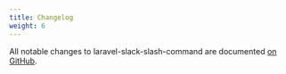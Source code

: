 ```yaml
---
title: Changelog
weight: 6
---
```


All notable changes to laravel-slack-slash-command are documented [on GitHub](https://github.com/spatie/laravel-slack-slash-command/blob/master/CHANGELOG.md).
